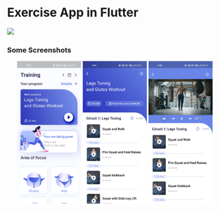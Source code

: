 
# Exercise App in Flutter
![](https://img.shields.io/github/last-commit/imranjeet/Exercise-App.svg?label=last%20update&style=flat)
<!-- <h4 align="start">
 This is a basic mobile application that uses the flutter framework to create a Travel App.
</h4> -->

### Some Screenshots

<p align="center">
<img src="img/1.jpg" width="150" hight="600" />
    
<img src="img/2.jpg" width="150" hight="600" />
    
<img src="img/3.jpg" width="150" hight="600" />
  
</p>
